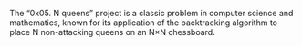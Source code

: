 The “0x05. N queens” project is a classic problem in computer science and mathematics, known for its application of the backtracking algorithm to place N non-attacking queens on an N×N chessboard.
